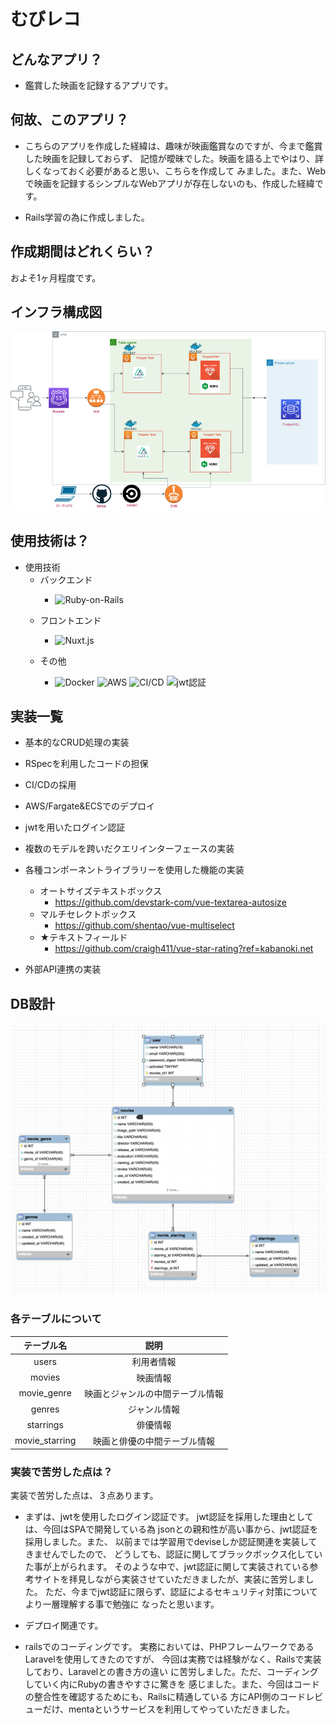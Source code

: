 # むびレコ

## **どんなアプリ？**
* 鑑賞した映画を記録するアプリです。

## **何故、このアプリ？**
* こちらのアプリを作成した経緯は、趣味が映画鑑賞なのですが、今まで鑑賞した映画を記録しておらず、
記憶が曖昧でした。映画を語る上でやはり、詳しくなっておく必要があると思い、こちらを作成して
みました。また、Webで映画を記録するシンプルなWebアプリが存在しないのも、作成した経緯です。

* Rails学習の為に作成しました。

## **作成期間はどれくらい？**
およそ1ヶ月程度です。

## インフラ構成図

![movie-record_infra](./assets/%E5%90%8D%E7%A7%B0%E6%9C%AA%E8%A8%AD%E5%AE%9A%E3%83%95%E3%82%A1%E3%82%A4%E3%83%AB.drawio%20(4).png)




## **使用技術は？**
- 使用技術
    - バックエンド
        - <p>
            <img alt="Ruby-on-Rails" src="https://img.shields.io/badge/-Rails-CC0000?style=flat-square&logo=Ruby-on-Rails&**logoColor****=white" />
        </p>
    - フロントエンド
      - <p>
            <img alt="Nuxt.js" src="https://img.shields.io/badge/-Nuxt.js-45b8d8?style=flat-square&logo=Vue.js&logoColor=white" />
        </p>
    - その他
        - <p>
              <img alt="Docker" src="https://img.shields.io/badge/-Docker-46a2f1?style=flat-square&logo=docker&logoColor=white" />
                <img alt="AWS" src="https://img.shields.io/badge/-AWS-CC0000?style=flat-square&logo=AWS&**logoColor****=white" />
                <img alt="CI/CD" src="https://img.shields.io/badge/-CI/CD-CC0000?style=flat-square&logo=CI/CD&**logoColor****=white" />
                <img alt="jwt認証" src="https://img.shields.io/badge/-jwt認証-CC0000?style=flat-square&logo=jwt&**logoColor****=white" />
        </p>

## **実装一覧**
-  基本的なCRUD処理の実装
-  RSpecを利用したコードの担保
-  CI/CDの採用
-  AWS/Fargate&ECSでのデプロイ
-   jwtを用いたログイン認証
-  複数のモデルを跨いだクエリインターフェースの実装
- 各種コンポーネントライブラリーを使用した機能の実装
    - オートサイズテキストボックス
        - https://github.com/devstark-com/vue-textarea-autosize
    - マルチセレクトボックス
        - https://github.com/shentao/vue-multiselect
    - ★テキストフィールド
        - https://github.com/craigh411/vue-star-rating?ref=kabanoki.net

- 外部API連携の実装





## DB設計
![movie-record_ERD](./assets/db-entity.png)

### 各テーブルについて

| テーブル名 | 説明 |
|:-:|:-:|
| users  | 利用者情報  |
| movies  | 映画情報  |
|  movie_genre | 映画とジャンルの中間テーブル情報  |
| genres  | ジャンル情報  |
| starrings  | 俳優情報  |
| movie_starring  | 映画と俳優の中間テーブル情報  |





### 実装で苦労した点は？

実装で苦労した点は、３点あります。<br>
- まずは、jwtを使用したログイン認証です。
jwt認証を採用した理由としては、今回はSPAで開発している為
jsonとの親和性が高い事から、jwt認証を採用しました。また、
以前までは学習用でdeviseしか認証関連を実装してきませんでしたので、
どうしても、認証に関してブラックボックス化していた事が上がられます。
そのような中で、jwt認証に関して実装されている参考サイトを拝見しながら実装させていただきましたが、実装に苦労しました。
ただ、今までjwt認証に限らず、認証によるセキュリティ対策についてより一層理解する事で勉強に
なったと思います。

- デプロイ関連です。



- railsでのコーディングです。
実務においては、PHPフレームワークであるLaravelを使用してきたのですが、
今回は実務では経験がなく、Railsで実装しており、Laravelとの書き方の違い
に苦労しました。ただ、コーディングしていく内にRubyの書きやすさに驚きを
感じました。また、今回はコードの整合性を確認するためにも、Railsに精通している
方にAPI側のコードレビューだけ、mentaというサービスを利用してやっていただきました。


